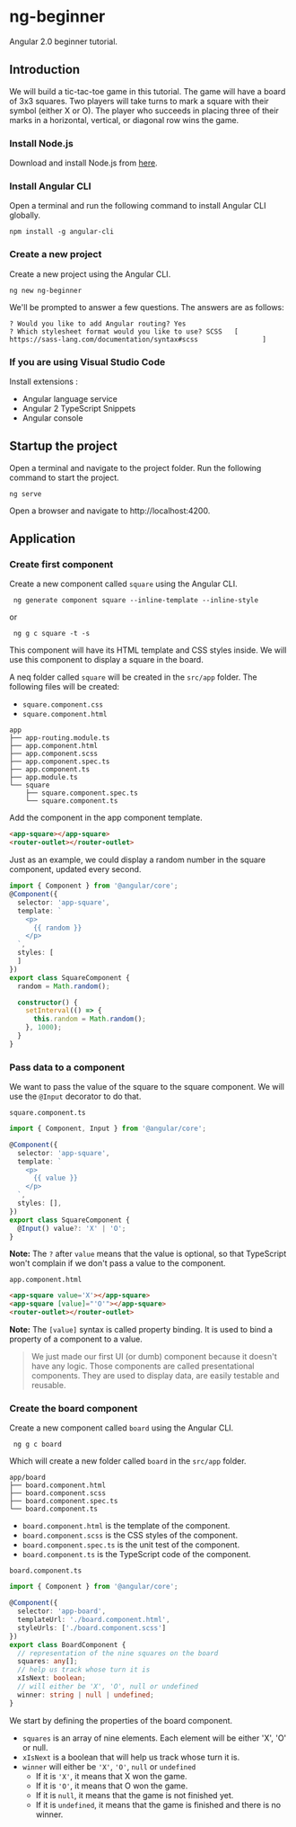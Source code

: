 # ng-beginner
Angular 2.0 beginner tutorial.

## Introduction
We will build a tic-tac-toe game in this tutorial. The game will have a board of 3x3 squares. Two players will take turns to mark a square with their symbol (either X or O). The player who succeeds in placing three of their marks in a horizontal, vertical, or diagonal row wins the game.

### Install Node.js
Download and install Node.js from [here](https://nodejs.org/en/download/).

### Install Angular CLI
Open a terminal and run the following command to install Angular CLI globally.
```shell
npm install -g angular-cli
```

### Create a new project
Create a new project using the Angular CLI.
```shell
ng new ng-beginner
```
We'll be prompted to answer a few questions. The answers are as follows:
```
? Would you like to add Angular routing? Yes
? Which stylesheet format would you like to use? SCSS   [ https://sass-lang.com/documentation/syntax#scss                ]
```

### If you are using Visual Studio Code
Install extensions :
- Angular language service
- Angular 2 TypeScript Snippets
- Angular console

## Startup the project
Open a terminal and navigate to the project folder. Run the following command to start the project.
```shell
ng serve
```
Open a browser and navigate to http://localhost:4200.

## Application

### Create first component
Create a new component called `square` using the Angular CLI.
```shell
 ng generate component square --inline-template --inline-style
```
or
```shell
 ng g c square -t -s
```
This component will have its HTML template and CSS styles inside.
We will use this component to display a square in the board.

A neq folder called `square` will be created in the `src/app` folder. The following files will be created:
- `square.component.css`
- `square.component.html`

```
app
├── app-routing.module.ts
├── app.component.html
├── app.component.scss
├── app.component.spec.ts
├── app.component.ts
├── app.module.ts
└── square
    ├── square.component.spec.ts
    └── square.component.ts
```

Add the component in the app component template.
```html
<app-square></app-square>
<router-outlet></router-outlet>
```

Just as an example, we could display a random number in the square component,
updated every second.
```typescript
import { Component } from '@angular/core';
@Component({
  selector: 'app-square',
  template: `
    <p>
      {{ random }}
    </p>
  `,
  styles: [
  ]
})
export class SquareComponent {
  random = Math.random();

  constructor() {
    setInterval(() => {
      this.random = Math.random();
    }, 1000);
  }
}
```

### Pass data to a component
We want to pass the value of the square to the square component. 
We will use the `@Input` decorator to do that.

`square.component.ts`
```typescript
import { Component, Input } from '@angular/core';

@Component({
  selector: 'app-square',
  template: `
    <p>
      {{ value }}
    </p>
  `,
  styles: [],
})
export class SquareComponent {
  @Input() value?: 'X' | 'O';
}
```
__Note:__ The `?` after `value` means that the value is optional, so that TypeScript 
won't complain if we don't pass a value to the component.

`app.component.html`
```html
<app-square value='X'></app-square>
<app-square [value]="'O'"></app-square>
<router-outlet></router-outlet>
```
__Note:__ The `[value]` syntax is called property binding.
It is used to bind a property of a component to a value. 

>We just made our first UI (or dumb) component because it doesn't have any logic. 
> Those components are called presentational components. 
> They are used to display data, are easily testable and reusable.

### Create the board component
Create a new component called `board` using the Angular CLI.
```shell
 ng g c board
```
Which will create a new folder called `board` in the `src/app` folder.
```
app/board
├── board.component.html
├── board.component.scss
├── board.component.spec.ts
└── board.component.ts
```
- `board.component.html` is the template of the component.
- `board.component.scss` is the CSS styles of the component.
- `board.component.spec.ts` is the unit test of the component.
- `board.component.ts` is the TypeScript code of the component.

`board.component.ts`
```typescript
import { Component } from '@angular/core';

@Component({
  selector: 'app-board',
  templateUrl: './board.component.html',
  styleUrls: ['./board.component.scss']
})
export class BoardComponent {
  // representation of the nine squares on the board
  squares: any[];
  // help us track whose turn it is
  xIsNext: boolean;
  // will either be 'X', 'O', null or undefined
  winner: string | null | undefined;
}
```
We start by defining the properties of the board component.
- `squares` is an array of nine elements. Each element will be either 'X', 'O' or null.
- `xIsNext` is a boolean that will help us track whose turn it is.
- `winner` will either be `'X'`, `'O'`, `null` or `undefined`
  - If it is `'X'`, it means that X won the game.
  - If it is `'O'`, it means that O won the game.
  - If it is `null`, it means that the game is not finished yet.
  - If it is `undefined`, it means that the game is finished and there is no winner.
